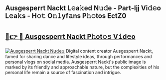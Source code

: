 ## Ausgesperrt Nackt L𝚎a𝚔ed N𝚞𝚍e - Part-Ijj Vi𝚍𝚎o L𝚎a𝚔s - H𝚘𝚝 O𝚗𝚕yf𝚊ns P𝚑𝚘tos EctZ0

# <h2><a href="http://kf4koyl.oniu.top/?m=Ausgesperrt+Nackt">🔗👉 🔴 Ausgesperrt Nackt P𝚑ot𝚘𝚜 V𝚒d𝚎o</a></h2>

[![Ausgesperrt Nackt Nu𝚍e𝚜](https://i.imgur.com/0qMVB7G.gif)](http://kf4koyl.oniu.top/?m=Ausgesperrt+Nackt)
Digital content creator Ausgesperrt Nackt, famed for sharing dance and lifestyle ideas, through performances and personal vlogs on social media. Ausgesperrt Nackt's public image is marked by its friendly and approachable nature, but the complexities of his personal life remain a source of fascination and intrigue.  
